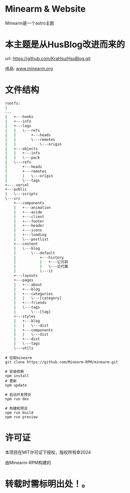 # Minearm & Website
Minearm是一个astro主题
# 本主题是从HusBlog改进而来的
url: https://github.com/KraHsu/HsuBlog.git

成品: www.minearm.org

# 文件结构

```bash
rootfs:
|
---
|   +---hooks
|   +---info
|   +---logs
|   |   \---refs
|   |       +---heads
|   |       \---remotes
|   |           \---origin
|   +---objects
|   |   +---info
|   |   \---pack
|   \---refs
|       +---heads
|       +---remotes
|       |   \---origin
|       \---tags
+---.vercel
+---public
|   \---scripts
\---src
    +---components
    |   +---animation
    |   +---aside
    |   +---client
    |   +---footer
    |   +---header
    |   +---icons
    |   +---loading
    |   \---postlist
    +---content
    |   \---blog
    |       \---default
    |           +---history
    |           |   +---公元前
    |           |   \---近代篇
    |           \---it
    +---layouts
    +---pages
    |   +---about
    |   +---blog
    |   +---categories
    |   |   \---[category]
    |   +---friends
    |   \---tags
    |       \---[tag]
    +---styles
    |   +---blog
    |   |   \---dist
    |   +---components
    |   |   \---dist
    |   +---dist
    |   \---tags
    \---utils
```

~~~
# 拉取minearm
git clone https://github.com/Minearm-RPM/minearm.git

~~~

~~~
# 安装依赖
npm install
# 更新
npm update
~~~

~~~
# 启动开发预览
npm run dev
~~~

~~~
# 构建和预览
npm run build
npm run preview
~~~


# 许可证
本项目在MIT许可证下授权，版权所有©2024

由Minearm-RPM构建的

# 转载时需标明出处！。
